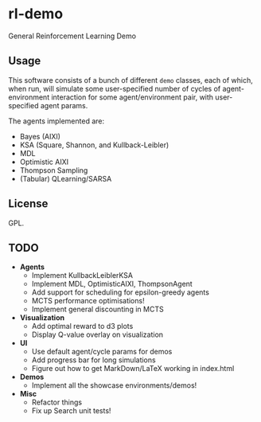 # rl-demo
General Reinforcement Learning Demo
## Usage
This software consists of a bunch of different `demo` classes, each of which, when run, will simulate some user-specified number of cycles of agent-environment interaction for some agent/environment pair, with user-specified agent params.

The agents implemented are:
- Bayes (AIXI)
- KSA (Square, Shannon, and Kullback-Leibler)
- MDL
- Optimistic AIXI
- Thompson Sampling
- (Tabular) QLearning/SARSA

## License
GPL.

## TODO
- **Agents**
    - Implement KullbackLeiblerKSA
    - Implement MDL, OptimisticAIXI, ThompsonAgent
    - Add support for scheduling for epsilon-greedy agents
    - MCTS performance optimisations!
    - Implement general discounting in MCTS
- **Visualization**
    - Add optimal reward to d3 plots
    - Display Q-value overlay on visualization
- **UI**
    - Use default agent/cycle params for demos
    - Add progress bar for long simulations
    - Figure out how to get MarkDown/LaTeX working in index.html
- **Demos**
    - Implement all the showcase environments/demos!
- **Misc**
    - Refactor things
    - Fix up Search unit tests!
